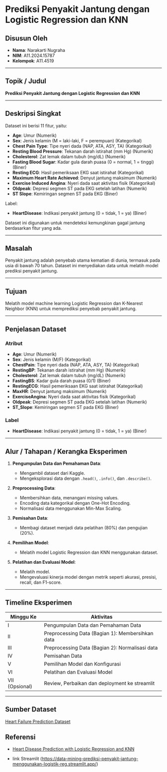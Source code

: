 # Prediksi Penyakit Jantung dengan Logistic Regression dan KNN

## Disusun Oleh

- **Nama**: Narakarti Nugraha  
- **NIM**: A11.2024.15787  
- **Kelompok**: A11.4519

---

## Topik / Judul

**Prediksi Penyakit Jantung dengan Logistic Regression dan KNN**

---

## Deskripsi Singkat

Dataset ini berisi 11 fitur, yaitu:

- **Age**: Umur (Numerik)
- **Sex**: Jenis kelamin (M = laki-laki, F = perempuan) (Kategorikal)
- **Chest Pain Type**: Tipe nyeri dada (NAP, ATA, ASY, TA) (Kategorikal)
- **Resting Blood Pressure**: Tekanan darah istirahat (mm Hg) (Numerik)
- **Cholesterol**: Zat lemak dalam tubuh (mg/dL) (Numerik)
- **Fasting Blood Sugar**: Kadar gula darah puasa (0 = normal, 1 = tinggi) (Biner)
- **Resting ECG**: Hasil pemeriksaan EKG saat istirahat (Kategorikal)
- **Maximum Heart Rate Achieved**: Denyut jantung maksimum (Numerik)
- **Exercise Induced Angina**: Nyeri dada saat aktivitas fisik (Kategorikal)
- **Oldpeak**: Depresi segmen ST pada EKG setelah latihan (Numerik)
- **ST Slope**: Kemiringan segmen ST pada EKG (Biner)

Label:
- **HeartDisease**: Indikasi penyakit jantung (0 = tidak, 1 = ya) (Biner)

Dataset ini digunakan untuk mendeteksi kemungkinan gagal jantung berdasarkan fitur yang ada.

---

## Masalah

Penyakit jantung adalah penyebab utama kematian di dunia, termasuk pada usia di bawah 70 tahun. Dataset ini menyediakan data untuk melatih model prediksi penyakit jantung.

---

## Tujuan

Melatih model machine learning Logistic Regression dan K-Nearest Neighbor (KNN) untuk memprediksi penyebab penyakit jantung.

---

## Penjelasan Dataset

### Atribut

- **Age**: Umur (Numerik)
- **Sex**: Jenis kelamin (M/F) (Kategorikal)
- **ChestPain**: Tipe nyeri dada (NAP, ATA, ASY, TA) (Kategorikal)
- **RestingBP**: Tekanan darah istirahat (mm Hg) (Numerik)
- **Cholesterol**: Zat lemak dalam tubuh (mg/dL) (Numerik)
- **FastingBS**: Kadar gula darah puasa (0/1) (Biner)
- **RestingECG**: Hasil pemeriksaan EKG saat istirahat (Kategorikal)
- **MaxHR**: Denyut jantung maksimum (Numerik)
- **ExerciseAngina**: Nyeri dada saat aktivitas fisik (Kategorikal)
- **Oldpeak**: Depresi segmen ST pada EKG setelah latihan (Numerik)
- **ST_Slope**: Kemiringan segmen ST pada EKG (Biner)

### Label

- **HeartDisease**: Indikasi penyakit jantung (0 = tidak, 1 = ya) (Biner)

---

## Alur / Tahapan / Kerangka Eksperimen

1. **Pengumpulan Data dan Pemahaman Data**:
   - Mengambil dataset dari Kaggle.
   - Mengeksplorasi data dengan `.head()`, `.info()`, dan `.describe()`.

2. **Preprocessing Data**:
   - Membersihkan data, menangani missing values.
   - Encoding data kategorikal dengan One-Hot Encoding.
   - Normalisasi data menggunakan Min-Max Scaling.

3. **Pemisahan Data**:
   - Membagi dataset menjadi data pelatihan (80%) dan pengujian (20%).

4. **Pemilihan Model**:
   - Melatih model Logistic Regression dan KNN menggunakan dataset.

5. **Pelatihan dan Evaluasi Model**:
   - Melatih model.
   - Mengevaluasi kinerja model dengan metrik seperti akurasi, presisi, recall, dan F1-score.

---

## Timeline Eksperimen

| Minggu Ke | Aktivitas |
|-----------|-----------|
| I | Pengumpulan Data dan Pemahaman Data |
| II | Preprocessing Data (Bagian 1): Membersihkan data |
| III | Preprocessing Data (Bagian 2): Normalisasi data |
| IV | Pemisahan Data |
| V | Pemilihan Model dan Konfigurasi |
| VI | Pelatihan dan Evaluasi Model |
| VII (Opsional) | Review, Perbaikan dan deployment ke streamlit |

---

## Sumber Dataset

[Heart Failure Prediction Dataset](https://www.kaggle.com/datasets/fedesoriano/heart-failure-prediction)

## Referensi

- [Heart Disease Prediction with Logistic Regression and KNN](https://github.com/RizkyAdhiNugroho/heart-disease-prediction-with-Logistic-Regression-KNN)

- link Streamlit (https://data-mining-prediksi-penyakit-jantung-menggunakan-logistik-reg.streamlit.app/)
